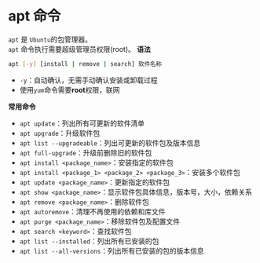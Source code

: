 # apt 命令
`apt` 是 `Ubuntu`的包管理器。  
`apt` 命令执行需要超级管理员权限(root)。
**语法**
``` sh
apt [-y] [install | remove | search] 软件名称
```
* `-y`：自动确认，无需手动确认安装或卸载过程
* 使用`yum`命令需要**root**权限，联网

**常用命令**
* `apt update`：列出所有可更新的软件清单
* `apt upgrade`：升级软件包
* `apt list --upgradeable`：列出可更新的软件包及版本信息
* `apt full-upgrade`：升级前删除旧的软件包
* `apt install <package_name>`：安装指定的软件包
* `apt install <package_1> <package_2> <package_3>`：安装多个软件包
* `apt update <package_name>`：更新指定的软件包
* `apt show <package_name>`：显示软件包具体信息，版本号，大小，依赖关系
* `apt remove <package_name>`：删除软件包
* `apt autoremove`：清理不再使用的依赖和库文件
* `apt purge <package_name>`：移除软件包及配置文件
* `apt search <keyword>`：查找软件包
* `apt list --installed`：列出所有已安装的包
* `apt list --all-versions`：列出所有已安装的包的版本信息